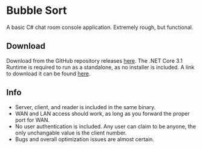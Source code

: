 ﻿# Bubble Sort
A basic C# chat room console application. Extremely rough, but functional.

## Download
Download from the GitHub repository releases [here](https://github.com/LimitedLack/ChatRoom/releases/tag/Releases).
The .NET Core 3.1 Runtime is required to run as a standalone, as no installer is included. A link to download it can be found [here](https://dotnet.microsoft.com/download/dotnet/thank-you/runtime-desktop-3.1.20-windows-x64-installer).

## Info
- Server, client, and reader is included in the same binary.
- WAN and LAN access should work, as long as you forward the proper port for WAN.
- No user authentication is included. Any user can claim to be anyone, the only unchangable value is the client number.
- Bugs and overall optimization issues are almost certain.